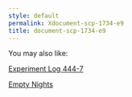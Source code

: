 ```yaml
---
style: default
permalink: Xdocument-scp-1734-e9
title: document-scp-1734-e9
---
```

You may also like:

[Experiment Log 444-7](http://scp-wiki.net/experiment-log-444-7)

[Empty Nights](http://scp-wiki.net/empty-nights)
